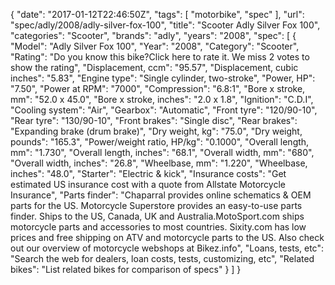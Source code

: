 {
    "date": "2017-01-12T22:46:50Z",
    "tags": [
        "motorbike",
        "spec"
    ],
    "url": "spec\/adly\/2008\/adly-silver-fox-100",
    "title": "Scooter Adly Silver Fox 100",
    "categories": "Scooter",
    "brands": "adly",
    "years": "2008",
    "spec": [
        {
            "Model": "Adly Silver Fox 100",
            "Year": "2008",
            "Category": "Scooter",
            "Rating": "Do you know this bike?Click here to rate it. We miss 2 votes to show the rating",
            "Displacement, ccm": "95.57",
            "Displacement, cubic inches": "5.83",
            "Engine type": "Single cylinder, two-stroke",
            "Power, HP": "7.50",
            "Power at RPM": "7000",
            "Compression": "6.8:1",
            "Bore x stroke, mm": "52.0 x 45.0",
            "Bore x stroke, inches": "2.0 x 1.8",
            "Ignition": "C.D.I",
            "Cooling system": "Air",
            "Gearbox": "Automatic",
            "Front tyre": "120\/90-10",
            "Rear tyre": "130\/90-10",
            "Front brakes": "Single disc",
            "Rear brakes": "Expanding brake (drum brake)",
            "Dry weight, kg": "75.0",
            "Dry weight, pounds": "165.3",
            "Power\/weight ratio, HP\/kg": "0.1000",
            "Overall length, mm": "1.730",
            "Overall length, inches": "68.1",
            "Overall width, mm": "680",
            "Overall width, inches": "26.8",
            "Wheelbase, mm": "1.220",
            "Wheelbase, inches": "48.0",
            "Starter": "Electric & kick",
            "Insurance costs": "Get estimated US insurance cost with a quote from Allstate Motorcycle Insurance",
            "Parts finder": "Chaparral provides online schematics & OEM parts for the US.   Motorcycle Superstore provides an easy-to-use parts finder. Ships to the US, Canada, UK and Australia.MotoSport.com ships motorcycle parts and accessories to most countries.    Sixity.com has low prices and free shipping on ATV and motorcycle parts to the US. Also check out our overview of motorcycle webshops at Bikez.info",
            "Loans, tests, etc": "Search the web for dealers, loan costs, tests, customizing, etc",
            "Related bikes": "List related bikes for comparison of specs"
        }
    ]
}